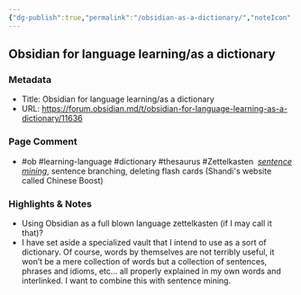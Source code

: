 ```yaml
---
{"dg-publish":true,"permalink":"/obsidian-as-a-dictionary/","noteIcon":"2","created":"","updated":""}
---
```


## Obsidian for language learning/as a dictionary

### Metadata

- Title: Obsidian for language learning/as a dictionary
- URL: https://forum.obsidian.md/t/obsidian-for-language-learning-as-a-dictionary/11636
### Page Comment

- #ob #learning-language #dictionary #thesaurus #Zettelkasten 
*[sentence mining](https://www.chineseboost.com/blog/sentence-mining/)*, sentence branching, deleting flash cards (Shandi's website called Chinese Boost)

### Highlights & Notes

- Using Obsidian as a full blown language zettelkasten (if I may call it that)?  
- I have set aside a specialized vault that I intend to use as a sort of dictionary. Of course, words by themselves are not terribly useful, it won’t be a mere collection of words but a collection of sentences, phrases and idioms, etc… all properly explained in my own words and interlinked. I want to combine this with sentence mining.


